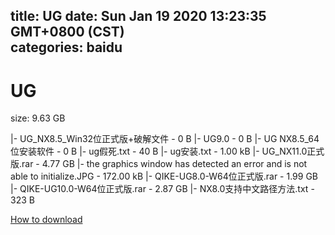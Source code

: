 
title: UG
date: Sun Jan 19 2020 13:23:35 GMT+0800 (CST)    
categories: baidu
---

# UG
size: 9.63 GB
 
 
|- UG_NX8.5_Win32位正式版+破解文件 - 0 B
|- UG9.0 - 0 B
|- UG NX8.5_64位安装软件 - 0 B
|- ug假死.txt - 40 B
|- ug安装.txt - 1.00 kB
|- UG_NX11.0正式版.rar - 4.77 GB
|- the graphics window has detected an error and is not able to initialize.JPG - 172.00 kB
|- QIKE-UG8.0-W64位正式版.rar - 1.99 GB
|- QIKE-UG10.0-W64位正式版.rar - 2.87 GB
|- NX8.0支持中文路径方法.txt - 323 B

[How to download](https://bpcam.bemobtrk.com/go/2ceec3aa-1ca2-46d6-b9ff-aaa5c184517c?jno=547)